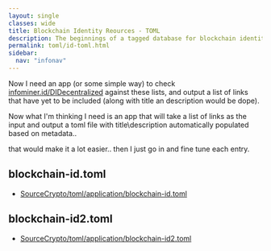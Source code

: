 ```yaml
---
layout: single
classes: wide
title: Blockchain Identity Reources - TOML
description: The beginnings of a tagged database for blockchain identity related resources.
permalink: toml/id-toml.html
sidebar:
  nav: "infonav"
---
```


Now I need an app (or some simple way) to check [infominer.id/DIDecentralized](https://infominer.id/DIDecentralized) against these lists, and output a list of links that have yet to be included (along with title an description would be dope).

Now what I'm thinking I need is an app that will take a list of links as the input and output a toml file with title\description automatically populated based on metadata..

that would make it a lot easier.. then I just go in and fine tune each entry.

## blockchain-id.toml

* [SourceCrypto/toml/application/blockchain-id.toml](https://github.com/infominer33/SourceCrypto/blob/master/toml/application/blockchain-id.toml)

<script src="https://gist-it.appspot.com/https://github.com/infominer33/SourceCrypto/raw/master/toml/application/blockchain-id.toml"></script>

## blockchain-id2.toml

* [SourceCrypto/toml/application/blockchain-id2.toml](https://github.com/infominer33/SourceCrypto/blob/master/toml/application/blockchain-id2.toml)

<script src="https://gist-it.appspot.com/https://github.com/infominer33/SourceCrypto/raw/master/toml/application/blockchain-id2.toml"></script>
